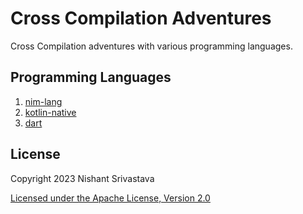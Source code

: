 # Cross Compilation Adventures

Cross Compilation adventures with various programming languages.

## Programming Languages

1. [nim-lang](/nim-lang/)
1. [kotlin-native](/kotlin-native/)
1. [dart](/dart/)
  
## License

Copyright 2023 Nishant Srivastava

[Licensed under the Apache License, Version 2.0](/LICENSE)
